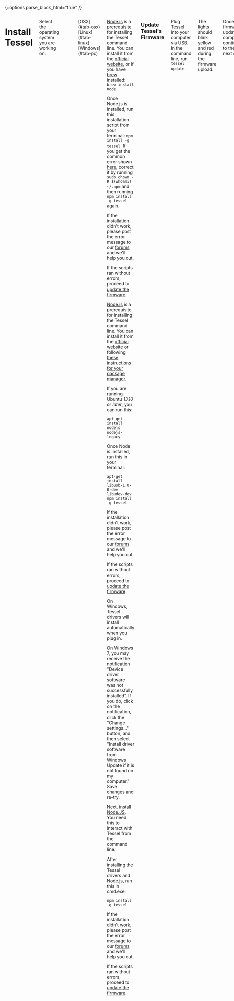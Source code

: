 {::options parse_block_html="true" /}

<div id="anchor" class="large-12 columns fre-container">

# Install Tessel

Select the operating system you are working on.

<dl id="install-tabs" data-tab="" class="tabs contained three-up">
<dd class="active">
[OSX](#tab-osx)
</dd>
<dd>
[Linux](#tab-linux)
</dd>
<dd>
[Windows](#tab-pc)
</dd>
</dl>

<div id="install-content" class="tabs-content">

<div id="tab-osx" class="content active">

[Node.js](http://nodejs.org/) is a prerequisite for installing the Tessel command line. You can install it from the [official website](http://nodejs.org/), or if you have [brew](http://brew.sh/) installed: `brew install node`

Once Node.js is installed, run this installation script from your terminal: `npm install -g tessel`. If you get the common error shown [here](http://stackoverflow.com/questions/16151018/npm-throws-error-without-sudo), correct it by running `sudo chown -R $(whoami) ~/.npm` and then running `npm install -g tessel` again.

If the installation didn't work, please post the error message to our [forums](http://forums.tessel.io/category/installation-issues) and we'll help you out.

If the scripts ran without errors, proceed to [update the firmware](index.html#firmware).

</div>

<div id="tab-linux" class="content">

[Node.js](http://nodejs.org/) is a prerequisite for installing the Tessel command line. You can install it from the [official website](http://nodejs.org) or following [these instructions for your package manager](https://github.com/joyent/node/wiki/Installing-Node.js-via-package-manager).

If you are running Ubuntu _13.10 or later_, you can run this:

`apt-get install nodejs nodejs-legacy`

Once Node is installed, run this in your terminal:

```
apt-get install libusb-1.0-0-dev libudev-dev
npm install -g tessel
```

If the installation didn't work, please post the error message to our [forums](http://forums.tessel.io/category/installation-issues) and we'll help you out.

If the scripts ran without errors, proceed to [update the firmware](index.html#firmware).

</div>

<div id="tab-pc" class="content">

On Windows, Tessel drivers will install automatically when you plug in.

On Windows 7, you may receive the notification "Device driver software was not successfully installed". If you do, click on the notification, click the "Change settings..." button, and then select "Install driver software from Windows Update if it is not found on my computer." Save changes and re-try.

Next, install [Node.JS](http://nodejs.org). You need this to interact with Tessel from the command line.

After installing the Tessel drivers and Node.js, run this in cmd.exe:

`npm install -g tessel`

If the installation didn't work, please post the error message to our [forums](http://forums.tessel.io/category/installation-issues) and we'll help you out.

If the scripts ran without errors, proceed to [update the firmware](index.html#firmware).

</div>
</div>

### Update Tessel's Firmware

Plug Tessel into your computer via USB. In the command
line, run `tessel update`.

The lights should blink yellow and red during the
firmware upload.

Once the firmware update is complete, continue to the
next step.

<div class="greyBar"></div>

<div class="large-6 columns left">
<a href="cmd.html" class="bottomButton button">Prev:
Command line</a>
</div>
<div class="large-6 columns right">
<a href="blinky.html" class=
"bottomButton right button">Next: Blink lights</a>
</div>
